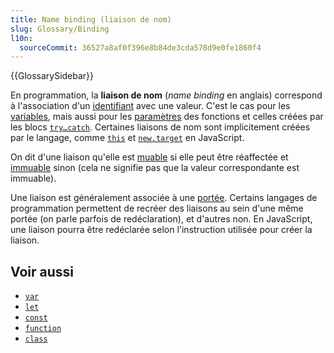 ```yaml
---
title: Name binding (liaison de nom)
slug: Glossary/Binding
l10n:
  sourceCommit: 36527a8af0f396e8b84de3cda578d9e0fe1860f4
---
```


{{GlossarySidebar}}

En programmation, la **liaison de nom** (<i lang="en">name binding</i> en anglais) correspond à l'association d'un [identifiant](/fr/docs/Glossary/Identifier) avec une valeur. C'est le cas pour les [variables](/fr/docs/Glossary/Variable), mais aussi pour les [paramètres](/fr/docs/Glossary/Parameter) des fonctions et celles créées par les blocs [`try…catch`](/fr/docs/Web/JavaScript/Reference/Statements/try...catch). Certaines liaisons de nom sont implicitement créées par le langage, comme [`this`](/fr/docs/Web/JavaScript/Reference/Operators/this) et [`new.target`](/fr/docs/Web/JavaScript/Reference/Operators/new.target) en JavaScript.

On dit d'une liaison qu'elle est [muable](/fr/docs/Glossary/mutable) si elle peut être réaffectée et [immuable](/fr/docs/Glossary/immutable) sinon (cela ne signifie pas que la valeur correspondante est immuable).

Une liaison est généralement associée à une [portée](/fr/docs/Glossary/Scope). Certains langages de programmation permettent de recréer des liaisons au sein d'une même portée (on parle parfois de redéclaration), et d'autres non. En JavaScript, une liaison pourra être redéclarée selon l'instruction utilisée pour créer la liaison.

## Voir aussi

- [`var`](/fr/docs/Web/JavaScript/Reference/Statements/var)
- [`let`](/fr/docs/Web/JavaScript/Reference/Statements/let)
- [`const`](/fr/docs/Web/JavaScript/Reference/Statements/const)
- [`function`](/fr/docs/Web/JavaScript/Reference/Statements/function)
- [`class`](/fr/docs/Web/JavaScript/Reference/Statements/class)
